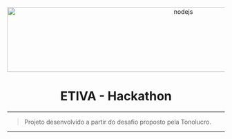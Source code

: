 <div align="center">
    <img alt="nodejs" src="https://res.cloudinary.com/practicaldev/image/fetch/s--Kfg5zmWK--/c_limit%2Cf_auto%2Cfl_progressive%2Cq_auto%2Cw_880/https://thepracticaldev.s3.amazonaws.com/i/non3906tf3ix4vi6epey.jpeg" height="150px" width="800" />
    <h1 align="center">
         ETIVA - Hackathon 
    </h1>
</div>

---

> Projeto desenvolvido a partir do desafio proposto pela Tonolucro.

---
